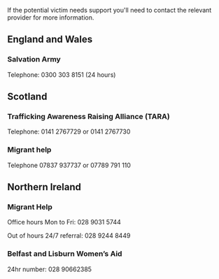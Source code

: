 <div class="govuk-!-padding-bottom-3"></div>

<p class="govuk-body">If the potential victim needs support you'll need to contact the relevant provider for more information.</p>

<div class="govuk-!-padding-bottom-3"></div>

<h2 class="govuk-heading-l">England and Wales</h2>

<h3 class="govuk-heading-m">Salvation Army</h3>

<p class="govuk-body">Telephone: 0300 303 8151 (24 hours)</p>

<div class="govuk-!-padding-bottom-3"></div>

<h2 class="govuk-heading-l">Scotland</h2>

<h3 class="govuk-heading-m">Trafficking Awareness Raising Alliance (TARA)</h3>

<p class="govuk-body">Telephone: 0141 2767729 or 0141 2767730</p>

<h3 class="govuk-heading-m">Migrant help</h3>

<p class="govuk-body">Telephone 07837 937737 or 07789 791 110</p>

<div class="govuk-!-padding-bottom-3"></div>

<h2 class="govuk-heading-l">Northern Ireland</h2>

<h3 class="govuk-heading-m">Migrant Help</h3>

<p class="govuk-body">Office hours Mon to Fri: 028 9031 5744</p>

<p class="govuk-body">Out of hours 24/7 referral: 028 9244 8449</p>

<h3 class="govuk-heading-m">Belfast and Lisburn Women’s Aid</h3>

<p class="govuk-body">24hr number: 028 90662385</p>

<div class="govuk-!-padding-bottom-1"></div>
